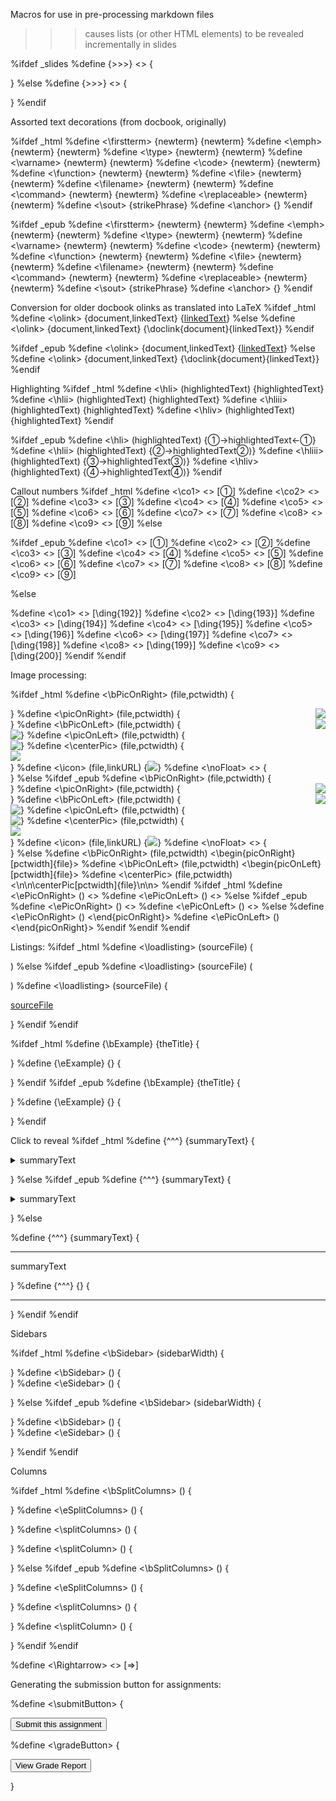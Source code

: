 
  Macros for use in pre-processing markdown files

  >>> causes lists (or other HTML elements) to be revealed
  incrementally in slides

%ifdef _slides
%define {>>>} <> {<span class="incremental"> </span>

}
%else
%define {>>>} <> {

}
%endif


Assorted text decorations (from docbook, originally)

%ifdef _html
%define <\firstterm> {newterm} {<span class="firstterm" markdown="1">newterm</span>}
%define <\emph> {newterm} {<span class="emph" markdown="1">newterm</span>}
%define <\type> {newterm} {<span class="type" markdown="1">newterm</span>}
%define <\varname> {newterm} {<span class="varname" markdown="1">newterm</span>}
%define <\code> {newterm} {<span class="code" markdown="1">newterm</span>}
%define <\function> {newterm} {<span class="function" markdown="1">newterm</span>}
%define <\file> {newterm} {<span class="file" markdown="1">newterm</span>}
%define <\filename> {newterm} {<span class="file" markdown="1">newterm</span>}
%define <\command> {newterm} {<span class="command" markdown="1">newterm</span>}
%define <\replaceable> {newterm} {<span class="replaceable" markdown="1">newterm</span>}
%define <\sout> <strikePhrase> {<span class='strike' markdown='1'>strikePhrase</span>}
%define <\anchor> <anchorID> {<span id='anchorID'></span>}
%endif


%ifdef _epub
%define <\firstterm> {newterm} {<span class="firstterm" markdown="1">newterm</span>}
%define <\emph> {newterm} {<span class="emph" markdown="1">newterm</span>}
%define <\type> {newterm} {<span class="type" markdown="1">newterm</span>}
%define <\varname> {newterm} {<span class="varname" markdown="1">newterm</span>}
%define <\code> {newterm} {<span class="code" markdown="1">newterm</span>}
%define <\function> {newterm} {<span class="function" markdown="1">newterm</span>}
%define <\file> {newterm} {<span class="file" markdown="1">newterm</span>}
%define <\filename> {newterm} {<span class="file" markdown="1">newterm</span>}
%define <\command> {newterm} {<span class="command" markdown="1">newterm</span>}
%define <\replaceable> {newterm} {<span class="replaceable" markdown="1">newterm</span>}
%define <\sout> <strikePhrase> {<span class='strike' markdown='1'>strikePhrase</span>}
%define <\anchor> <anchorID> {<span id='anchorID'></span>}
%endif



  Conversion for older docbook olinks as translated into LaTeX
%ifdef _html
%define <\olink> {document,linkedText} {[linkedText](../document/)}
%else
%define <\olink> {document,linkedText} {\doclink{document}{linkedText}}
%endif


%ifdef _epub
%define <\olink> {document,linkedText} {[linkedText](../document/)}
%else
%define <\olink> {document,linkedText} {\doclink{document}{linkedText}}
%endif




  Highlighting
%ifdef _html
%define <\hli> (highlightedText) {<span class='hli'>highlightedText</span>}
%define <\hlii> (highlightedText) {<span class='hlii'>highlightedText</span>}
%define <\hliii> (highlightedText) {<span class='hliii'>highlightedText</span>}
%define <\hliv> (highlightedText) {<span class='hliv'>highlightedText</span>}
%endif

%ifdef _epub
%define <\hli> (highlightedText) {<span class='hli'>&#x2460;&#8594;highlightedText&#8592;&#x2460;</span>}
%define <\hlii> (highlightedText) {<span class='hlii'>&#x2461;&#8594;highlightedText&#x2461;&#x27e9;</span>}
%define <\hliii> (highlightedText) {<span class='hliii'>&#x2462;&#8594;highlightedText&#x2462;&#x27e9;</span>}
%define <\hliv> (highlightedText) {<span class='hliv'>&#x2463;&#8594;highlightedText&#x2463;&#x27e9;</span>}
%endif



Callout numbers
%ifdef _html
%define <\co1> <> [<span>&#x2780;</span>]
%define <\co2> <> [<span>&#x2781;</span>]
%define <\co3> <> [<span>&#x2782;</span>]
%define <\co4> <> [<span>&#x2783;</span>]
%define <\co5> <> [<span>&#x2784;</span>]
%define <\co6> <> [<span>&#x2785;</span>]
%define <\co7> <> [<span>&#x2786;</span>]
%define <\co8> <> [<span>&#x2787;</span>]
%define <\co9> <> [<span>&#x2788;</span>]
%else

%ifdef _epub
%define <\co1> <> [<span>&#x2780;</span>]
%define <\co2> <> [<span>&#x2781;</span>]
%define <\co3> <> [<span>&#x2782;</span>]
%define <\co4> <> [<span>&#x2783;</span>]
%define <\co5> <> [<span>&#x2784;</span>]
%define <\co6> <> [<span>&#x2785;</span>]
%define <\co7> <> [<span>&#x2786;</span>]
%define <\co8> <> [<span>&#x2787;</span>]
%define <\co9> <> [<span>&#x2788;</span>]

%else

%define <\co1> <> [\ding{192}]
%define <\co2> <> [\ding{193}]
%define <\co3> <> [\ding{194}]
%define <\co4> <> [\ding{195}]
%define <\co5> <> [\ding{196}]
%define <\co6> <> [\ding{197}]
%define <\co7> <> [\ding{198}]
%define <\co8> <> [\ding{199}]
%define <\co9> <> [\ding{200}]
%endif
%endif

Image processing:

%ifdef _html
%define <\bPicOnRight> (file,pctwidth) {<div class="noFloat"> </div><img src="file.png" style="float: right; max-width: pctwidth%;"/>}
%define <\picOnRight> (file,pctwidth) {<div class="noFloat"> </div><img src="file.png" style="float: right; max-width: pctwidth%;"/>}
%define <\bPicOnLeft> (file,pctwidth) {<div class="noFloat"> </div><img src="file.png" style="float: left; max-width: pctwidth%;"/>}
%define <\picOnLeft> (file,pctwidth) {<div class="noFloat"> </div><img src="file.png" style="float: left; max-width: pctwidth%;"/>}
%define <\centerPic> (file,pctwidth) {<div class="noFloat"> </div><div style="text-align: center'"><img src="file.png" align="center" style="max-width: pctwidth%;"/></div>}
%define <\icon> (file,linkURL) {<span class="linkedIcon"><a href="linkURL" target="_blank"><img src="file"/></a></span>}
%define <\noFloat> <> {<div class="noFloat"> </div>}
%else
%ifdef _epub
%define <\bPicOnRight> (file,pctwidth) {<div class="noFloat"> </div><div><img src="file.png" style="float: right; max-width: pctwidth%;"/></div>}
%define <\picOnRight> (file,pctwidth) {<div class="noFloat"> </div><div><img src="file.png" style="float: right; max-width: pctwidth%;"/></div>}
%define <\bPicOnLeft> (file,pctwidth) {<div class="noFloat"> </div><div><img src="file.png" style="float: left; max-width: pctwidth%;"/></div>}
%define <\picOnLeft> (file,pctwidth) {<div class="noFloat"> </div><div><img src="file.png" style="float: left; max-width: pctwidth%;"/></div>}
%define <\centerPic> (file,pctwidth) {<div class="noFloat"> </div><div style="text-align: center'"><img src="file.png" align="center" style="max-width: pctwidth%;"/></div>}
%define <\icon> (file,linkURL) {<span class="linkedIcon"><a href="linkURL" target="_blank"><img src="file"/></a></span>}
%define <\noFloat> <> {<div class="noFloat"/>}
%else
%define <\bPicOnRight> (file,pctwidth) <\begin{picOnRight}[pctwidth]{file}>
%define <\bPicOnLeft> (file,pctwidth) <\begin{picOnLeft}[pctwidth]{file}>
%define <\centerPic> (file,pctwidth) <\n\n\centerPic[pctwidth]{file}\n\n>
%endif
%ifdef _html
%define <\ePicOnRight> () <>
%define <\ePicOnLeft> () <>
%else
%ifdef _epub
%define <\ePicOnRight> () <>
%define <\ePicOnLeft> () <>
%else
%define <\ePicOnRight> () <\end{picOnRight}>
%define <\ePicOnLeft> () <\end{picOnRight}>
%endif
%endif
%endif



Listings:
%ifdef _html
%define <\loadlisting> (sourceFile) (

<longlisting file='sourceFile.html'/>

)
%else
%ifdef _epub
%define <\loadlisting> (sourceFile) (

</p><longlisting file='sourceFile.html'/><p>

)
%define <\loadlisting> (sourceFile) {

[sourceFile](sourceFile.html)

}
%endif
%endif

%ifdef _html
%define {\bExample} {theTitle} {</p><example markdown="1"><title
 markdown="1">theTitle</title><p>}
%define {\eExample} {} {</p></example><p>}
%endif
%ifdef _epub
%define {\bExample} {theTitle} {</p><example markdown="1"><title
 markdown="1">theTitle</title><p>}
%define {\eExample} {} {</p></example><p>}
%endif

Click to reveal
%ifdef _html
%define {^^^} {summaryText} {</p><details markdown="1">
<summary markdown="1">summaryText</summary><div markdown="1"><p>}
%define {^^^} {} {</p></div></details><p>}
%else
%ifdef _epub
%define {^^^} {summaryText} {</p><details markdown="1">
<summary markdown="1">summaryText</summary><div markdown="1"><p>}
%define {^^^} {} {</p></div></details><p>}
%else

%define {^^^} {summaryText} {

---

summaryText

}
%define {^^^} {} {

---

}
%endif
%endif


Sidebars

%ifdef _html
%define <\bSidebar> (sidebarWidth) {<div class="noFloat"> </div><div class="sidebar pctsidebarWidth" markdown="1">
}
%define <\bSidebar> () {<div class="noFloat"> </div><div class="sidebar pct50" markdown="1">
}
%define <\eSidebar> () {
</p></div><p>
} 
%else
%ifdef _epub
%define <\bSidebar> (sidebarWidth) {<div class="noFloat"> </div><div class="sidebar pctsidebarWidth" markdown="1">
}
%define <\bSidebar> () {<div class="noFloat"> </div><div class="sidebar pct50" markdown="1">
}
%define <\eSidebar> () {
</p></div><p>
} 
%endif
%endif


Columns

%ifdef _html
%define <\bSplitColumns> () {<div markdown="1"><div class="leftColumn" markdown="1">
}
%define <\eSplitColumns> () {
</p></div></div><p>
} 
%define <\splitColumns> () {
</p></div><div class="rightColumn" markdown="1"><p>
} 
%define <\splitColumn> () {
</p></div><div class="rightColumn" markdown="1"><p>
} 
%else
%ifdef _epub
%define <\bSplitColumns> () {<div markdown="1"><div class="leftColumn" markdown="1">
}
%define <\eSplitColumns> () {
</p></div></div><p>
} 
%define <\splitColumns> () {
</p></div><div class="rightColumn" markdown="1"><p>
} 
%define <\splitColumn> () {
</p></div><div class="rightColumn" markdown="1"><p>
} 
%endif
%endif


%define <\Rightarrow> <> [<span>&#x21D2;</span>]


Generating the submission button for assignments:

%define <\submitButton> <submissionControlFile> {<form><p><input type="button" value="Submit this assignment" onclick="window.open('https://www.cs.odu.edu/~zeil/submit/submit.html?asstinfo=submissionControlFile')"/></p></form>
%define <\gradeButton> <submissionControlFile> {<form><p><input type="button" value="View Grade Report" onclick="window.open('https://www.cs.odu.edu/~zeil/submit/submit.html?asstinfo=submissionControlFile')"/></p></form>

}
